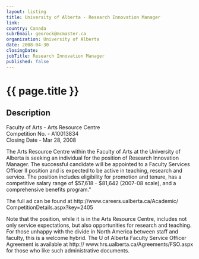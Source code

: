 ```yaml
---
layout: listing
title: University of Alberta - Research Innovation Manager
link:
country: Canada
subrEmail: georock@mcmaster.ca
organization: University of Alberta 
date: 2008-04-30
closingDate: 
jobTitle: Research Innovation Manager
published: false
---
```



# {{ page.title }}

## Description



<p>
Faculty of Arts - Arts Resource Centre<br />
Competition No.  -   	A10013834<br />
Closing Date  -   	Mar 28, 2008
</p>

<p>The Arts Resource Centre within the Faculty of Arts at the University
of Alberta is seeking an individual for the position of Research
Innovation Manager.  The successful candidate will be appointed to a
Faculty Services Officer II position and is expected to be active in
teaching, research and service.  The position includes eligibility
for promotion and tenure, has a competitive salary range of $57,618 -
$81,642 (2007-08 scale), and a comprehensive benefits program."</p>

<p>The full ad can be found at http://www.careers.ualberta.ca/Academic/
CompetitionDetails.aspx?key=2405
</p>

<p>Note that the position, while it is in the Arts Resource Centre,
includes not only service expectations, but also opportunities for
research and teaching. For those unhappy with the divide in North
America between staff and faculty, this is a welcome hybrid. The U of
Alberta Faculty Service Officer Agreement is available at  http://
www.hrs.ualberta.ca/Agreements/FSO.aspx for those who like such
administrative documents.</p>
